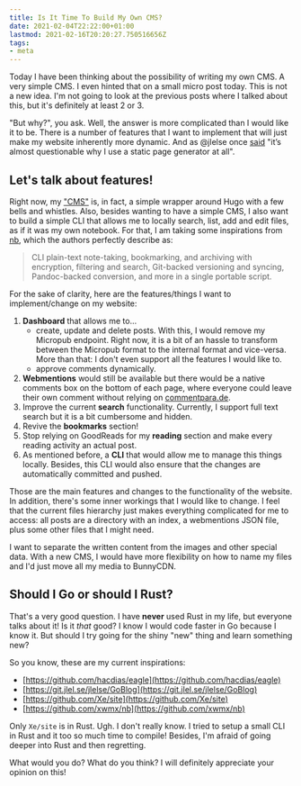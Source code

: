 ```yaml
---
title: Is It Time To Build My Own CMS?
date: 2021-02-04T22:22:00+01:00
lastmod: 2021-02-16T20:20:27.750516656Z
tags:
- meta
---
```


Today I have been thinking about the possibility of writing my own CMS. A very simple CMS. I even hinted that on a small micro post today. This is not a new idea. I'm not going to look at the previous posts where I talked about this, but it's definitely at least 2 or 3.

<!--more-->

"But why?", you ask. Well, the answer is more complicated than I would like it to be. There is a number of features that I want to implement that will just make my website inherently more dynamic. And as @jlelse once [said](https://jlelse.blog/thoughts/2020/07/own-cms) "it’s almost questionable why I use a static page generator at all".

## Let's talk about features!

Right now, my ["CMS"](/2020/10/12/rebuilding-eagle-cms) is, in fact, a simple wrapper around Hugo with a few bells and whistles. Also, besides wanting to have a simple CMS, I also want to build a simple CLI that allows me to locally search, list, add and edit files, as if it was my own notebook. For that, I am taking some inspirations from [nb](https://github.com/xwmx/nb), which the authors perfectly describe as:

> CLI plain-text note-taking, bookmarking, and archiving with encryption, filtering and search, Git-backed versioning and syncing, Pandoc-backed conversion, and more in a single portable script.

For the sake of clarity, here are the features/things I want to implement/change on my website:

1. **Dashboard** that allows me to...
	- create, update and delete posts. With this, I would remove my Micropub endpoint. Right now, it is a bit of an hassle to transform between the Micropub format to the internal format and vice-versa. More than that: I don't even support all the features I would like to.
	- approve comments dynamically.
2. **Webmentions** would still be available but there would be a native comments box on the bottom of each page, where everyone could leave their own comment without relying on [commentpara.de](https://commentpara.de).
3. Improve the current **search** functionality. Currently, I support full text search but it is a bit cumbersome and hidden.
4. Revive the **bookmarks** section!
5. Stop relying on GoodReads for my **reading** section and make every reading activity an actual post.
6. As mentioned before, a **CLI** that would allow me to manage this things locally. Besides, this CLI would also ensure that the changes are automatically committed and pushed.

Those are the main features and changes to the functionality of the website. In addition, there's some inner workings that I would like to change. I feel that the current files hierarchy just makes everything complicated for me to access: all posts are a directory with an index, a webmentions JSON file, plus some other files that I might need.

I want to separate the written content from the images and other special data. With a new CMS, I would have more flexibility on how to name my files and I'd just move all my media to BunnyCDN.

## Should I Go or should I Rust?

That's a very good question. I have **never** used Rust in my life, but everyone talks about it! Is it _that_ good? I know I would code faster in Go because I know it. But should I try going for the shiny "new" thing and learn something new?

So you know, these are my current inspirations:

- [https://github.com/hacdias/eagle](https://github.com/hacdias/eagle)
- [https://git.jlel.se/jlelse/GoBlog](https://git.jlel.se/jlelse/GoBlog)
- [https://github.com/Xe/site](https://github.com/Xe/site)
- [https://github.com/xwmx/nb](https://github.com/xwmx/nb)

Only `Xe/site` is in Rust. Ugh. I don't really know. I tried to setup a small CLI in Rust and it too so much time to compile! Besides, I'm afraid of going deeper into Rust and then regretting.

What would you do? What do you think? I will definitely appreciate your opinion on this!
